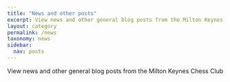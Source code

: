 ```yaml
---
title: "News and other posts"
excerpt: View news and other general blog posts from the Milton Keynes Chess Club
layout: category
permalink: /news
taxonomy: news
sidebar:
  nav: posts
---
```


View news and other general blog posts from the Milton Keynes Chess Club